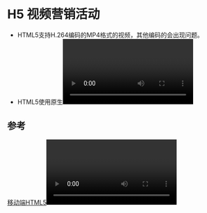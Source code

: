 # H5 视频营销活动

- HTML5支持H.264编码的MP4格式的视频，其他编码的会出现问题。
- HTML5使用原生<video>标签播放视频，不同平台 ios,android,pc 上事件差异。


## 参考

[移动端HTML5<video>视频播放优化实践](https://blog.csdn.net/cdnight/article/details/48780713)

